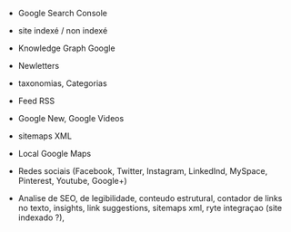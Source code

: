 - Google Search Console
- site indexé / non indexé
- Knowledge Graph Google
- Newletters
- taxonomias, Categorias
- Feed RSS
- Google New, Google Videos
- sitemaps XML
- Local Google Maps
- Redes sociais (Facebook, Twitter, Instagram, LinkedInd, MySpace, Pinterest, Youtube, Google+)

- Analise de SEO, de legibilidade, conteudo estrutural, contador de links no texto, insights, link suggestions, sitemaps xml, ryte integraçao (site indexado ?), 
